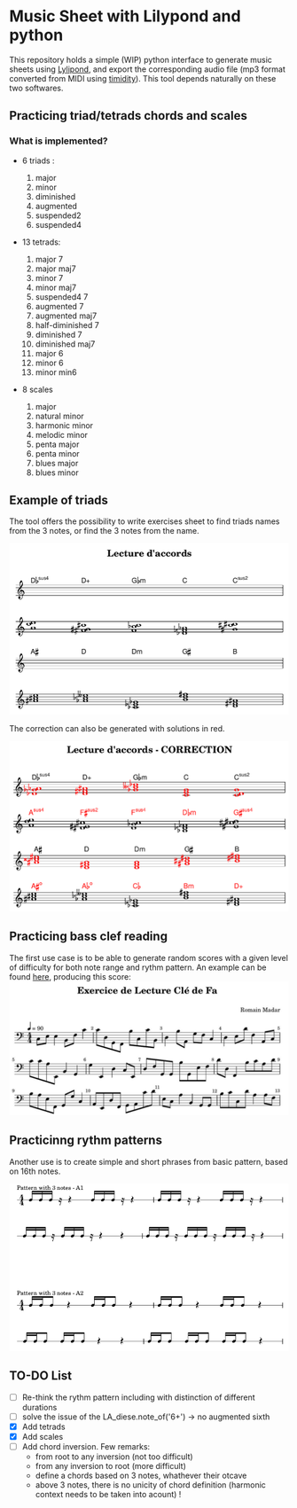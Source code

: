 # Music Sheet with Lilypond and python

This repository holds a simple (WIP) python interface to generate music sheets using [Lylipond](http://lilypond.org/),
and export the corresponding audio file (mp3 format converted from MIDI using [timidity](https://launchpad.net/ubuntu/hirsute/+package/timidity)). This tool depends naturally on these two softwares.

## Practicing triad/tetrads chords and scales 

### What is implemented?

- 6 triads :
   1. major
   1. minor
   1. diminished
   1. augmented
   1. suspended2
   1. suspended4

- 13 tetrads:
  1. major 7
  2. major maj7
  3. minor 7
  4. minor maj7
  5. suspended4 7
  6. augmented 7
  8. augmented maj7
  9. half-diminished 7
  9. diminished 7
  10. diminished maj7
  11. major 6
  12. minor 6
  13. minor min6

- 8 scales
  1. major
  2. natural minor
  3. harmonic minor
  4. melodic minor
  5. penta major
  6. penta minor
  7. blues major
  8. blues minor

## Example of triads

The tool offers the possibility to write exercises sheet to find triads names from the 3 notes, or find the 3 notes from the name.

![image](harmony/chords_examples.png)

The correction can also be generated with solutions in red.

![image](harmony/chords_correction_example.png)

## Practicing bass clef reading

The first use case is to be able to generate random scores with a given level of difficulty for both note range and rythm pattern.
An example can be found [here](exercise-reading/example_random_score.py), producing this score:
![image](reading-bass/example.jpg)

## Practicinng rythm patterns

Another use is to create simple and short phrases from basic pattern, based on 16th notes.

![image](reading-rythm/eg.png)

## TO-DO List

 - [ ] Re-think the rythm pattern including with distinction of different durations
 - [ ] solve the issue of the LA_diese.note_of('6+') -> no augmented sixth
 - [x] Add tetrads
 - [x] Add scales
 - [ ] Add chord inversion. Few remarks:
    + from root to any inversion (not too difficult)
    + from any inversion to root (more difficult)
    + define a chords based on 3 notes, whathever their otcave
    + above 3 notes, there is no unicity of chord definition (harmonic context needs to be taken into acount) !

